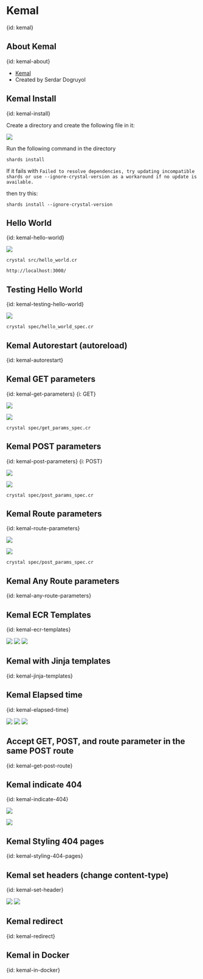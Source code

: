 # Kemal
{id: kemal}

## About Kemal
{id: kemal-about}

* [Kemal](https://kemalcr.com/)
* Created by Serdar Dogruyol

## Kemal Install
{id: kemal-install}

Create a directory and create the following file in it:

![](examples/kemal/shard.yml)

Run the following command in the directory

```
shards install
```

If it fails with
`Failed to resolve dependencies, try updating incompatible shards or use --ignore-crystal-version as a workaround if no update is available.`

then try this:

```
shards install --ignore-crystal-version
```

## Hello World
{id: kemal-hello-world}

![](examples/kemal/src/hello_world.cr)

```
crystal src/hello_world.cr
```

```
http://localhost:3000/
```

## Testing Hello World
{id: kemal-testing-hello-world}


![](examples/kemal/spec/hello_world_spec.cr)

```
crystal spec/hello_world_spec.cr
```

## Kemal Autorestart (autoreload)
{id: kemal-autorestart}

## Kemal GET parameters
{id: kemal-get-parameters}
{i: GET}

![](examples/kemal/src/get_params.cr)

![](examples/kemal/spec/get_params_spec.cr)

```
crystal spec/get_params_spec.cr
```

## Kemal POST parameters
{id: kemal-post-parameters}
{i: POST}

![](examples/kemal/src/post_params.cr)

![](examples/kemal/spec/post_params_spec.cr)

```
crystal spec/post_params_spec.cr
```


## Kemal Route parameters
{id: kemal-route-parameters}

![](examples/kemal/src/route_params.cr)

![](examples/kemal/spec/route_params_spec.cr)

```
crystal spec/post_params_spec.cr
```

## Kemal Any Route parameters
{id: kemal-any-route-parameters}

## Kemal ECR Templates
{id: kemal-ecr-templates}

![](examples/kemal/src/ecr_template.cr)
![](examples/kemal/src/views/page.ecr)
![](examples/kemal/src/views/layouts/layout.ecr)

## Kemal with Jinja templates
{id: kemal-jinja-templates}

## Kemal Elapsed time
{id: kemal-elapsed-time}

![](examples/kemal/src/elapsed_time.cr)
![](examples/kemal/src/views/layouts/layout_with_elapsed_time.ecr)
![](examples/kemal/src/views/time.ecr)

## Accept GET, POST, and route parameter in the same POST route
{id: kemal-get-post-route}

## Kemal indicate 404
{id: kemal-indicate-404}

![](examples/kemal/src/send_404.cr)

![](examples/kemal/spec/send_404_spec.cr)

## Kemal Styling 404 pages
{id: kemal-styling-404-pages}


## Kemal set headers (change content-type)
{id: kemal-set-header}

![](examples/kemal/src/set_header.cr)
![](examples/kemal/spec/set_header_spec.cr)

## Kemal redirect
{id: kemal-redirect}

## Kemal in Docker
{id: kemal-in-docker}


